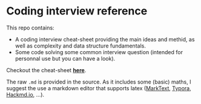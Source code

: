 Coding interview reference 
===
This repo contains:
* A coding interview cheat-sheet providing the main ideas and methid, as well as complexity and data structure fundamentals.
* Some code solving some common interview question (intended for personnal use but you can have a look).

Checkout the cheat-sheet **[here](https://EFugier.github.io/Coding-interview)**.

The raw `.md` is provided in the source. As it includes some (basic) maths, I suggest the use a markdown editor that supports latex ([MarkText](https://marktext.github.io/website/), [Typora](https://typora.io/), [Hackmd.io](https://hackmd.io), ...).